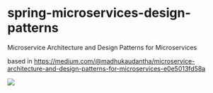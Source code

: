 # spring-microservices-design-patterns
Microservice Architecture and Design Patterns for Microservices

based in https://medium.com/@madhukaudantha/microservice-architecture-and-design-patterns-for-microservices-e0e5013fd58a 

![](https://miro.medium.com/max/567/1*CKSVv4WkS8Okx572rX45HA.png)
